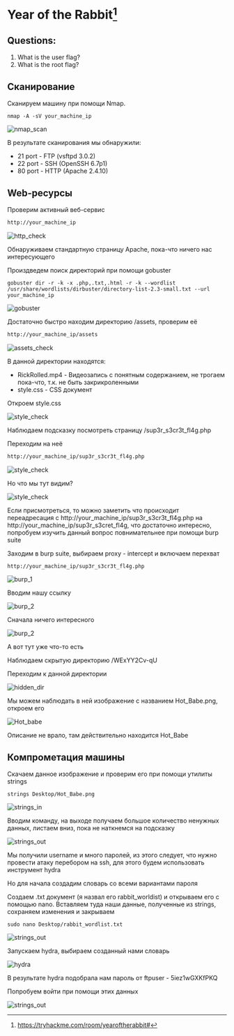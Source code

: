 # Year of the Rabbit[^1]
## Questions:
1. What is the user flag? <br />
1. What is the root flag? <br />
## Сканирование
Сканируем машину при помощи Nmap. <br />
```console
nmap -A -sV your_machine_ip
```
![nmap_scan](screenshots/1.png)

В результате сканирования мы обнаружили: 
- 21 port - FTP (vsftpd 3.0.2)
- 22 port - SSH (OpenSSH 6.7p1)
- 80 port - HTTP (Apache 2.4.10)

## Web-ресурсы 

Проверим активный веб-сервис

```sh
http://your_machine_ip
```

![http_check](screenshots/3.png)

Обнаруживаем стандартную страницу Apache, пока-что ничего нас интересующего

Произдведем поиск директорий при помощи gobuster

```console
gobuster dir -r -k -x .php,.txt,.html -r -k --wordlist /usr/share/wordlists/dirbuster/directory-list-2.3-small.txt --url your_machine_ip
```

![gobuster](screenshots/2.png)

Достаточно быстро находим директорию /assets, проверим её

```sh
http://your_machine_ip/assets
```

![assets_check](screenshots/4.1.png)

В данной директории находятся:
- RickRolled.mp4 - Видеозапись с понятным содержанием, не трогаем пока-что, т.к. не быть закрикроленными
- style.css - CSS документ

Откроем style.css

![style_check](screenshots/4.png)

Наблюдаем  подсказку посмотреть страницу /sup3r_s3cr3t_fl4g.php

Переходим на неё

```sh
http://your_machine_ip/sup3r_s3cr3t_fl4g.php
```

![style_check](screenshots/5.png)

Но что мы тут видим?

![style_check](screenshots/6.png)

Если присмотреться, то можно заметить что происходит переадресация с http://your_machine_ip/sup3r_s3cr3t_fl4g.php на http://your_machine_ip/sup3r_s3cret_fl4g, что достаточно интересно, попробуем изучить данный вопрос повнимательнее при помощи burp suite

Заходим в burp suite, выбираем proxy - intercept и включаем перехват 

```sh
http://your_machine_ip/sup3r_s3cr3t_fl4g.php
```

![burp_1](screenshots/7.png)

Вводим нашу ссылку

![burp_2](screenshots/8.png)

Сначала ничего интересного

![burp_2](screenshots/9.png)

А вот тут уже что-то есть

Наблюдаем скрытую директорию /WExYY2Cv-qU

Переходим к данной директории

![hidden_dir](screenshots/10.1.png)

Мы можем наблюдать в ней изображение с названием Hot_Babe.png, откроем его

![Hot_babe](screenshots/10.png)

Описание не врало, там действительно находится Hot_Babe

## Компрометация машины

Cкачаем данное изображение и проверим его при помощи утилиты strings

```console
strings Desktop/Hot_Babe.png
```

![strings_in](screenshots/11.png)

Вводим команду, на выходе получаем большое количество ненужных данных, листаем вниз, пока не наткнемся на подсказку

![strings_out](screenshots/12.png)

Мы получили username и много паролей, из этого следует, что нужно провести атаку перебором на ssh, для этого будем использовать инструмент hydra

Но для начала создадим словарь со всеми вариантами пароля

Создаем .txt документ (я назвал его rabbit_worldist) и открываем его с помощью nano.
Вставляем туда наши данные, полученные из strings, сохраняем изменения и закрываем

```console
sudo nano Desktop/rabbit_wordlist.txt
```

![strings_out](screenshots/13.png)

Запускаем hydra, выбираем созданный нами словарь

![hydra](screenshots/14.png)

В результате hydra подобрала нам пароль от ftpuser - 5iez1wGXKfPKQ

Попробуем войти при помощи этих данных

![strings_out](screenshots/15.png)


[^1]:https://tryhackme.com/room/yearoftherabbit#





